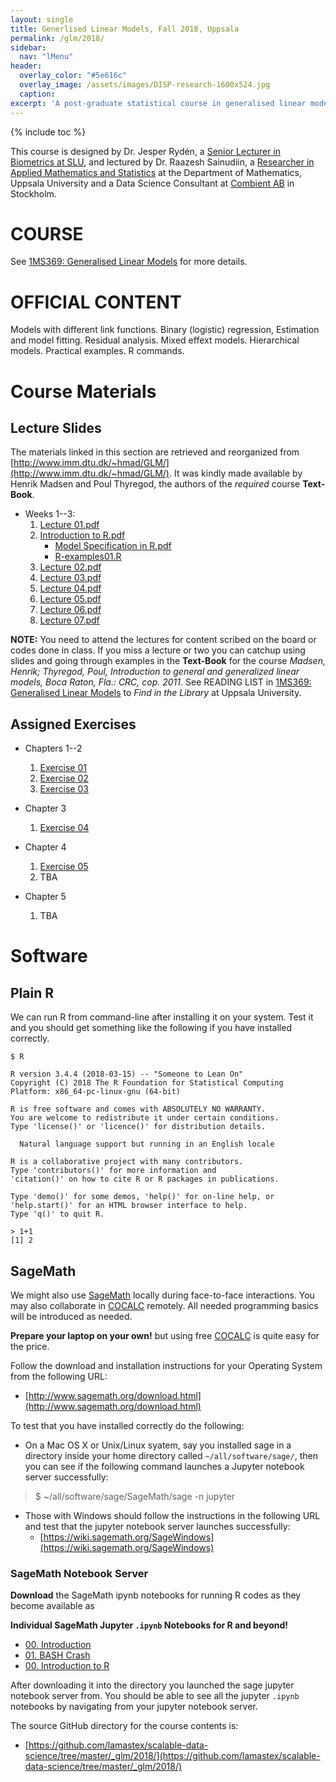 ```yaml
---
layout: single
title: Generlised Linear Models, Fall 2018, Uppsala
permalink: /glm/2018/
sidebar:
  nav: "lMenu"
header:
  overlay_color: "#5e616c"
  overlay_image: /assets/images/DISP-research-1600x524.jpg
  caption: 
excerpt: 'A post-graduate statistical course in generalised linear models.<br /><br /><br />{::nomarkdown}<iframe style="display: inline-block;" src="https://ghbtns.com/github-btn.html?user=lamastex&repo=scalable-data-science&type=star&count=true&size=large" frameborder="0" scrolling="0" width="160px" height="30px"></iframe> <iframe style="display: inline-block;" src="https://ghbtns.com/github-btn.html?user=lamastex&repo=scalable-data-science&type=fork&count=true&size=large" frameborder="0" scrolling="0" width="158px" height="30px"></iframe>{:/nomarkdown}'
---
```

{% include toc %}

This course is designed by Dr. Jesper Rydén, a [Senior Lecturer in Biometrics at SLU](https://www.slu.se/cv/jesper-ryden/), and lectured by Dr. Raazesh Sainudiin, a [Researcher in Applied Mathematics and Statistics](http://math.uu.se/research/raazesh-sainudiin/) at the Department of Mathematics, Uppsala University and a Data Science Consultant at [Combient AB](https://combient.com/) in Stockholm. 

# COURSE

See [1MS369: Generalised Linear Models](http://www.uu.se/en/admissions/master/selma/kursplan/?kKod=1MS369) for more details.
 
# OFFICIAL CONTENT

Models with different link functions. Binary (logistic) regression, Estimation and model fitting. Residual analysis. Mixed effext models. Hierarchical models. Practical examples. R commands.

# Course Materials

## Lecture Slides

The materials linked in this section are retrieved and reorganized from [http://www.imm.dtu.dk/~hmad/GLM/](http://www.imm.dtu.dk/~hmad/GLM/). It was kindly made available by Henrik Madsen and Poul Thyregod, the authors of the *required* course **Text-Book**. 

- Weeks 1--3:
  1. [Lecture 01.pdf](https://github.com/lamastex/scalable-data-science/blob/master/_glm/MadsenThyregod-IMMDTU/GLM/Slides_2012/week01/lect01.pdf)
  1. [Introduction to R.pdf](https://github.com/lamastex/scalable-data-science/blob/master/_glm/MadsenThyregod-IMMDTU/GLM/Slides_2012/week01/Introduction_to_R.pdf)
     - [Model Specification in R.pdf](https://github.com/lamastex/scalable-data-science/blob/master/_glm/MadsenThyregod-IMMDTU/GLM/Slides_2012/week01/Model_specifications_in_R.pdf)
     - [R-examples01.R](https://github.com/lamastex/scalable-data-science/blob/master/_glm/MadsenThyregod-IMMDTU/GLM/Slides_2012/week01/R-example01.R)
  1. [Lecture 02.pdf](https://github.com/lamastex/scalable-data-science/blob/master/_glm/MadsenThyregod-IMMDTU/GLM/Slides_2012/week02/lect02.pdf)
  1. [Lecture 03.pdf](https://github.com/lamastex/scalable-data-science/blob/master/_glm/MadsenThyregod-IMMDTU/GLM/Slides_2012/week03/lect03.pdf)
  1. [Lecture 04.pdf](https://github.com/lamastex/scalable-data-science/blob/master/_glm/MadsenThyregod-IMMDTU/GLM/Slides_2012/week04/lect04.pdf)
  1. [Lecture 05.pdf](https://github.com/lamastex/scalable-data-science/blob/master/_glm/MadsenThyregod-IMMDTU/GLM/Slides_2012/week04/r-modelspecification.pdf)
  1. [Lecture 06.pdf](https://github.com/lamastex/scalable-data-science/blob/master/_glm/MadsenThyregod-IMMDTU/GLM/Slides_2012/week05/lect05.pdf)
  1. [Lecture 07.pdf](https://github.com/lamastex/scalable-data-science/blob/master/_glm/MadsenThyregod-IMMDTU/GLM/Slides_2012/week06/lect06.pdf)


**NOTE:** You need to attend the lectures for content scribed on the board or codes done in class. If you miss a lecture or two you can catchup using slides and going through examples in the **Text-Book** for the course *Madsen, Henrik; Thyregod, Poul, Introduction to general and generalized linear models, Boca Raton, Fla.: CRC, cop. 2011*. See READING LIST in [1MS369: Generalised Linear Models](http://www.uu.se/en/admissions/master/selma/kursplan/?kKod=1MS369) to *Find in the Library* at Uppsala University.

## Assigned Exercises 

- Chapters 1--2 
  1. [Exercise 01](https://github.com/lamastex/scalable-data-science/blob/master/_glm/MadsenThyregod-IMMDTU/GLM/Exercises_2012/week01/w01.pdf)
  1. [Exercise 02](https://github.com/lamastex/scalable-data-science/blob/master/_glm/MadsenThyregod-IMMDTU/GLM/Exercises_2012/week02/w02.pdf)
  1. [Exercise 03](https://github.com/lamastex/scalable-data-science/blob/master/_glm/MadsenThyregod-IMMDTU/GLM/Exercises_2012/week03/w03.pdf)
- Chapter 3 
  1. [Exercise 04](https://github.com/lamastex/scalable-data-science/blob/master/_glm/MadsenThyregod-IMMDTU/GLM/Exercises_2012/week04/w04.pdf)

- Chapter 4 
  1. [Exercise 05](https://github.com/lamastex/scalable-data-science/blob/master/_glm/MadsenThyregod-IMMDTU/GLM/Exercises_2012/week07/w07.pdf)
  1. TBA
- Chapter 5 
  1. TBA

# Software 

## Plain R
We can run R from command-line after installing it on your system.
Test it and you should get something like the following if you have installed correctly.

```
$ R

R version 3.4.4 (2018-03-15) -- "Someone to Lean On"
Copyright (C) 2018 The R Foundation for Statistical Computing
Platform: x86_64-pc-linux-gnu (64-bit)

R is free software and comes with ABSOLUTELY NO WARRANTY.
You are welcome to redistribute it under certain conditions.
Type 'license()' or 'licence()' for distribution details.

  Natural language support but running in an English locale

R is a collaborative project with many contributors.
Type 'contributors()' for more information and
'citation()' on how to cite R or R packages in publications.

Type 'demo()' for some demos, 'help()' for on-line help, or
'help.start()' for an HTML browser interface to help.
Type 'q()' to quit R.

> 1+1
[1] 2

```

## SageMath
We might also use [SageMath](http://www.sagemath.org/) locally during face-to-face interactions. You may also collaborate in [COCALC](https://cocalc.com/) remotely. All needed programming basics will be introduced as needed.

**Prepare your laptop on your own!** but using free [COCALC](https://cocalc.com/) is quite easy for the price.

Follow the download and installation instructions for your Operating System from the following URL:

- [http://www.sagemath.org/download.html](http://www.sagemath.org/download.html)

To test that you have installed correctly do the following:

- On a Mac OS X or Unix/Linux syatem, say you installed sage in a directory inside your home directory called `~/all/software/sage/`, then you can see if the following command launches a Jupyter notebook server successfully:

> $ ~/all/software/sage/SageMath/sage -n jupyter


- Those with Windows should follow the instructions in the following URL and test that the jupyter notebook server launches successfully:
  - [https://wiki.sagemath.org/SageWindows](https://wiki.sagemath.org/SageWindows)

### SageMath Notebook Server

**Download** the SageMath ipynb notebooks for running R codes as they become available as 

**Individual SageMath Jupyter `.ipynb` Notebooks for R and beyond!**

- [00. Introduction](jp/00/)
- [01. BASH Crash](jp/01/)
- [00. Introduction to R](jp/02/)

After downloading it into the directory you launched the sage jupyter notebook server from. You should be able to see all the jupyter `.ipynb` notebooks by navigating from your jupyter notebook server.

The source GitHub directory for the course contents is:

 - [https://github.com/lamastex/scalable-data-science/tree/master/_glm/2018/](https://github.com/lamastex/scalable-data-science/tree/master/_glm/2018/)




